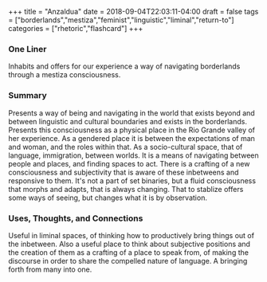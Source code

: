 +++
title = "Anzaldua"
date = 2018-09-04T22:03:11-04:00
draft = false
tags = ["borderlands","mestiza","feminist","linguistic","liminal","return-to"]
categories = ["rhetoric","flashcard"]
+++
### One Liner
Inhabits and offers for our experience a way of navigating borderlands through a mestiza consciousness.

### Summary
Presents a way of being and navigating in the world that exists beyond and between linguistic and cultural boundaries and exists in the borderlands. Presents this consciousness as a physical place in the Rio Grande valley of her experience. As a gendered place it is between the expectations of man and woman, and the roles within that. As a socio-cultural space, that of language, immigration, between worlds. It is a means of navigating between people and places, and finding spaces to act. There is a crafting of a new consciousness and subjectivity that is aware of these inbetweens and responsive to them. It's not a part of set binaries, but a fluid consciousness that morphs and adapts, that is always changing. That to stablize offers some ways of seeing, but changes what it is by observation.

### Uses, Thoughts, and Connections
Useful in liminal spaces, of thinking how to productively bring things out of the inbetween. Also a useful place to think about subjective positions and the creation of them as a crafting of a place to speak from, of making the discourse in order to share the compelled nature of language. A bringing forth from many into one.
